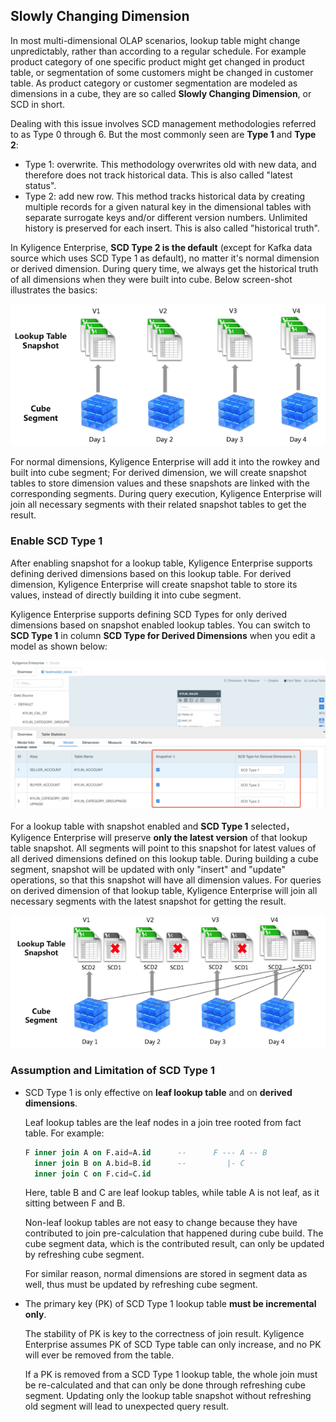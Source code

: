 ## Slowly Changing Dimension

In most multi-dimensional OLAP scenarios, lookup table might change unpredictably, rather than according to a regular schedule. For example product category of one specific product might get changed in product table, or segmentation of some customers might be changed in customer table. As product category or customer segmentation are modeled as dimensions in a cube, they are so called **Slowly Changing Dimension**, or SCD in short.

Dealing with this issue involves SCD management methodologies referred to as Type 0 through 6. But the most commonly seen are **Type 1** and **Type 2**:

- Type 1: overwrite. This methodology overwrites old with new data, and therefore does not track historical data. This is also called "latest status".
- Type 2: add new row. This method tracks historical data by creating multiple records for a given natural key in the dimensional tables with separate surrogate keys and/or different version numbers. Unlimited history is preserved for each insert. This is also called "historical truth".

In Kyligence Enterprise, **SCD Type 2 is the default** (except for Kafka data source which uses SCD Type 1 as default), no matter it's normal dimension or derived dimension. During query time, we always get the historical truth of all dimensions when they were built into cube. Below screen-shot illustrates the basics:

![Kyligence SCD Type 2](./images/model_SCD2_en.png)

For normal dimensions, Kyligence Enterprise will add it into the rowkey and built into cube segment; For derived dimension, we will create snapshot tables to store dimension values and these snapshots are linked with the corresponding segments. During query execution, Kyligence Enterprise will join all necessary segments with their related snapshot tables to get the result.



### Enable SCD Type 1

After enabling snapshot for a lookup table, Kyligence Enterprise supports defining derived dimensions based on this lookup table. For derived dimension, Kyligence Enterprise will create snapshot table to store its values, instead of directly building it into cube segment. 

Kyligence Enterprise supports defining SCD Types for only derived dimensions based on snapshot enabled lookup tables. You can switch to **SCD Type 1** in column **SCD Type for Derived Dimensions** when you edit a model as shown below:

![Set SCD Type](./images/model_SCD_setting_en.png)



For a lookup table with snapshot enabled and **SCD Type 1** selected，Kyligence Enterprise will preserve **only the latest version** of that lookup table snapshot. All segments will point to this snapshot for latest values of all derived dimensions defined on this lookup table. During building a cube segment, snapshot will be updated with only "insert" and "update" operations, so that this snapshot will have all dimension values. For queries on derived dimension of that lookup table, Kyligence Enterprise will join all necessary segments with the latest snapshot for getting the result. 

![Kyligence SCD Type 1](./images/model_SCD1_en.png)



### Assumption and Limitation of SCD Type 1

- SCD Type 1 is only effective on **leaf lookup table** and on **derived dimensions**.

  Leaf lookup tables are the leaf nodes in a join tree rooted from fact table. For example:

  ```sql
  F inner join A on F.aid=A.id      --      F --- A -- B
    inner join B on A.bid=B.id      --         |- C
    inner join C on F.cid=C.id
  ```

  Here, table B and C are leaf lookup tables, while table A is not leaf, as it sitting between F and B.

  Non-leaf lookup tables are not easy to change because they have contributed to join pre-calculation that happened during cube build. The cube segment data, which is the contributed result, can only be updated by refreshing cube segment.

  For similar reason, normal dimensions are stored in segment data as well, thus must be updated by refreshing cube segment.

- The primary key (PK) of SCD Type 1 lookup table **must be incremental only**.

  The stability of PK is key to the correctness of join result. Kyligence Enterprise assumes PK of SCD Type table can only increase, and no PK will ever be removed from the table.

  If a PK is removed from a SCD Type 1 lookup table, the whole join must be re-calculated and that can only be done through refreshing cube segment. Updating only the lookup table snapshot without refreshing old segment will lead to unexpected query result.
